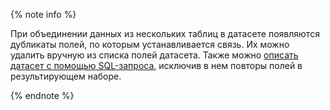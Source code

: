 {% note info %}

При объединении данных из нескольких таблиц в датасете появляются дубликаты полей, по которым устанавливается связь. Их можно удалить вручную из списка полей датасета. Также можно [описать датасет с помощью SQL-запроса](../../datalens/dataset/create-dataset.md#add-data), исключив в нем повторы полей в результирующем наборе.

{% endnote %}